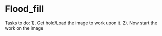 # Flood_fill
Tasks to do:
1). Get hold/Load the image to work upon it.
2). Now start the work on the image
